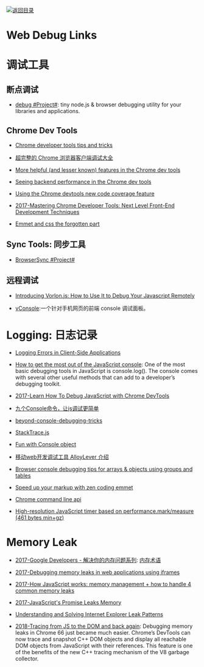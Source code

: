 [![返回目录](https://user-images.githubusercontent.com/5803001/38079637-ff0abcf0-3371-11e8-9b76-ad651620afc7.jpg)](https://github.com/wxyyxc1992/Awesome-Links) 

# Web Debug Links

# 调试工具

## 断点调试

- [debug #Project#](https://github.com/visionmedia/debug): tiny node.js & browser debugging utility for your libraries and applications.

## Chrome Dev Tools

- [Chrome developer tools tips and tricks](https://developer.chrome.com/devtools/docs/tips-and-tricks)

- [超完整的 Chrome 浏览器客户端调试大全](http://www.igeekbar.com/igeekbar/post/156.htm)

- [More helpful (and lesser known) features in the Chrome dev tools](https://blog.logrocket.com/making-the-most-of-the-chrome-developer-tools-8cac9a206979) 

- [Seeing backend performance in the Chrome dev tools](https://blog.logrocket.com/visualizing-backend-performance-in-the-chrome-devtools-bb6fd232540)

- [Using the Chrome devtools new code coverage feature](https://parg.co/b4p)

- [2017-Mastering Chrome Developer Tools: Next Level Front-End Development Techniques](https://parg.co/b2T)

- [Emmet and css the forgotten part](https://raygun.com/blog/2015/04/emmet-and-css-the-forgotten-part/)

## Sync Tools: 同步工具

- [BrowserSync #Project#](https://browsersync.io/)

## 远程调试

- [Introducing Vorlon.js: How to Use It to Debug Your Javascript Remotely](https://www.sitepoint.com/introducing-vorlon-js-use-debug-javascript-remotely/)

- [vConsole](https://github.com/WechatFE/vConsole):一个针对手机网页的前端 console 调试面板。

# Logging: 日志记录

- [Logging Errors in Client-Side Applications](https://www.sitepoint.com/logging-errors-client-side-apps/)

- [How to get the most out of the JavaScript console](https://parg.co/b9o): One of the most basic debugging tools in JavaScript is console.log(). The console comes with several other useful methods that can add to a developer’s debugging toolkit.

- [2017-Learn How To Debug JavaScript with Chrome DevTools](https://parg.co/bDf)

- [九个Console命令，让js调试更简单](http://www.ido321.com/677.html)

- [beyond-console-debugging-tricks](https://medium.com/outsystems-experts/beyond-console-debugging-tricks-f7d0d7f5df4#.zd88ml8sz)

- [StackTrace.js](https://www.stacktracejs.com/)

- [Fun with Console object](https://dev.to/duchienvuong/fun-with-console-object)

- [移动web开发调试工具 AlloyLever 介绍](http://www.cnblogs.com/iamzhanglei/p/5477500.html)

- [Browser console debugging tips for arrays & objects using groups and tables](https://medium.com/@brocco/browser-console-debugging-tips-for-arrays-objects-using-groups-and-tables-60b001316d8a#.5p4bh84px)

- [Speed up your markup with zen coding emmet](https://raygun.com/blog/2015/03/speed-up-your-markup-with-zen-coding-emmet/)

- [Chrome command line api](https://developer.chrome.com/devtools/docs/commandline-api)

- [High-resolution JavaScript timer based on performance.mark/measure (461 bytes min+gz)](https://github.com/nolanlawson/marky) 

# Memory Leak

- [2017-Google Developers - 解决你的内存问题系列](https://developers.google.com/web/tools/chrome-devtools/memory-problems/): [内存术语](https://developers.google.com/web/tools/chrome-devtools/memory-problems/memory-101)

- [2017-Debugging memory leaks in web applications using iframes](https://www.bryntum.com/blog/debugging-memory-leaks-in-web-applications-using-iframes/)

- [2017-How JavaScript works: memory management + how to handle 4 common memory leaks](https://parg.co/bnw)

- [2017-JavaScript's Promise Leaks Memory](https://alexn.org/blog/2017/10/11/javascript-promise-leaks-memory.html)

- [Understanding and Solving Internet Explorer Leak Patterns](https://msdn.microsoft.com/en-us/library/bb250448(v=vs.85).aspx)

- [2018-Tracing from JS to the DOM and back again](https://v8project.blogspot.sg/2018/03/tracing-js-dom.html): Debugging memory leaks in Chrome 66 just became much easier. Chrome’s DevTools can now trace and snapshot C++ DOM objects and display all reachable DOM objects from JavaScript with their references. This feature is one of the benefits of the new C++ tracing mechanism of the V8 garbage collector.
